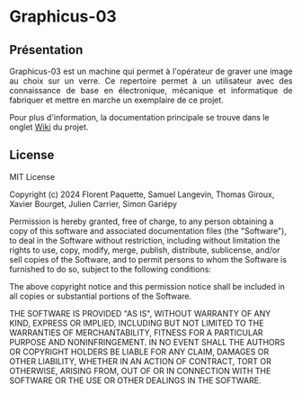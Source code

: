 # **Graphicus-03**
## **Présentation**
<p style='text-align: justify;'> Graphicus-03 est un machine qui permet à l'opérateur de graver une image au choix sur un verre.
Ce repertoire permet à un utilisateur avec des connaissance de base en électronique, mécanique et informatique de fabriquer et mettre en marche un exemplaire de ce projet.
 
Pour plus d'information, la documentation principale se trouve dans le onglet [Wiki](https://github.com/S1m0n60/Graphicus-03/wiki) du projet.</p>

## **License**
<p style='text-align: justify;'>MIT License
 
Copyright (c) 2024 Florent Paquette, Samuel Langevin, Thomas Giroux, Xavier Bourget, Julien Carrier, Simon Gariépy
 
Permission is hereby granted, free of charge, to any person obtaining a copy
of this software and associated documentation files (the "Software"), to deal
in the Software without restriction, including without limitation the rights
to use, copy, modify, merge, publish, distribute, sublicense, and/or sell
copies of the Software, and to permit persons to whom the Software is
furnished to do so, subject to the following conditions:
 
The above copyright notice and this permission notice shall be included in all
copies or substantial portions of the Software.
 
THE SOFTWARE IS PROVIDED "AS IS", WITHOUT WARRANTY OF ANY KIND, EXPRESS OR
IMPLIED, INCLUDING BUT NOT LIMITED TO THE WARRANTIES OF MERCHANTABILITY,
FITNESS FOR A PARTICULAR PURPOSE AND NONINFRINGEMENT. IN NO EVENT SHALL THE
AUTHORS OR COPYRIGHT HOLDERS BE LIABLE FOR ANY CLAIM, DAMAGES OR OTHER
LIABILITY, WHETHER IN AN ACTION OF CONTRACT, TORT OR OTHERWISE, ARISING FROM,
OUT OF OR IN CONNECTION WITH THE SOFTWARE OR THE USE OR OTHER DEALINGS IN THE
SOFTWARE.</p>


